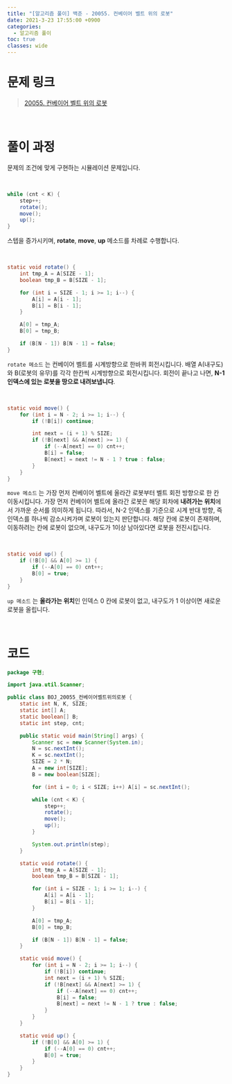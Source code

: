 ```yaml
---
title: "[알고리즘 풀이] 백준 - 20055. 컨베이어 벨트 위의 로봇"
date: 2021-3-23 17:55:00 +0900
categories:
  - 알고리즘 풀이
toc: true
classes: wide
---
```


# 문제 링크

> [20055. 컨베이어 벨트 위의 로봇](https://www.acmicpc.net/problem/20055)

<br>

# 풀이 과정

문제의 조건에 맞게 구현하는 시뮬레이션 문제입니다.

<br>

```java
while (cnt < K) {
    step++;
    rotate();
    move();
    up();
}
```

스텝을 증가시키며, **rotate**, **move**, **up** 메소드를 차례로 수행합니다.

<br>

```java
static void rotate() {
    int tmp_A = A[SIZE - 1];
    boolean tmp_B = B[SIZE - 1];

    for (int i = SIZE - 1; i >= 1; i--) {
        A[i] = A[i - 1];
        B[i] = B[i - 1];
    }

    A[0] = tmp_A;
    B[0] = tmp_B;

    if (B[N - 1]) B[N - 1] = false;
}
```

`rotate 메소드` 는 컨베이어 벨트를 시계방향으로 한바퀴 회전시킵니다. 배열 A(내구도)와 B(로봇의 유무)를 각각 한칸씩 시계방향으로 회전시킵니다. 회전이 끝나고 나면, **N-1 인덱스에 있는 로봇을 땅으로 내려보냅니다**.

<br>

```java
static void move() {
    for (int i = N - 2; i >= 1; i--) {
        if (!B[i]) continue;

        int next = (i + 1) % SIZE;
        if (!B[next] && A[next] >= 1) {
            if (--A[next] == 0) cnt++;
            B[i] = false;
            B[next] = next != N - 1 ? true : false;
        }
    }
}
```

`move 메소드` 는 가장 먼저 컨베이어 벨트에 올라간 로봇부터 벨트 회전 방향으로 한 칸 이동시킵니다. 가장 먼저 컨베이어 벨트에 올라간 로봇은 해당 회차에 **내려가는 위치**에서 가까운 순서를 의미하게 됩니다. 따라서, N-2 인덱스를 기준으로 시계 반대 방향, 즉 인덱스를 하나씩 감소시켜가며 로봇이 있는지 판단합니다. 해당 칸에 로봇이 존재하며, 이동하려는 칸에 로봇이 없으며, 내구도가 1이상 남아있다면 로봇을 전진시킵니다.

<br>

```java
static void up() {
    if (!B[0] && A[0] >= 1) {
        if (--A[0] == 0) cnt++;
        B[0] = true;
    }
}
```

`up 메소드` 는 **올라가는 위치**인 인덱스 0 칸에 로봇이 없고, 내구도가 1 이상이면 새로운 로봇을 올립니다.

<br>

# 코드

```java
package 구현;

import java.util.Scanner;

public class BOJ_20055_컨베이어벨트위의로봇 {
    static int N, K, SIZE;
    static int[] A;
    static boolean[] B;
    static int step, cnt;

    public static void main(String[] args) {
        Scanner sc = new Scanner(System.in);
        N = sc.nextInt();
        K = sc.nextInt();
        SIZE = 2 * N;
        A = new int[SIZE];
        B = new boolean[SIZE];

        for (int i = 0; i < SIZE; i++) A[i] = sc.nextInt();

        while (cnt < K) {
            step++;
            rotate();
            move();
            up();
        }

        System.out.println(step);
    }

    static void rotate() {
        int tmp_A = A[SIZE - 1];
        boolean tmp_B = B[SIZE - 1];

        for (int i = SIZE - 1; i >= 1; i--) {
            A[i] = A[i - 1];
            B[i] = B[i - 1];
        }

        A[0] = tmp_A;
        B[0] = tmp_B;

        if (B[N - 1]) B[N - 1] = false;
    }

    static void move() {
        for (int i = N - 2; i >= 1; i--) {
            if (!B[i]) continue;
            int next = (i + 1) % SIZE;
            if (!B[next] && A[next] >= 1) {
                if (--A[next] == 0) cnt++;
                B[i] = false;
                B[next] = next != N - 1 ? true : false;
            }
        }
    }

    static void up() {
        if (!B[0] && A[0] >= 1) {
            if (--A[0] == 0) cnt++;
            B[0] = true;
        }
    }
}
```